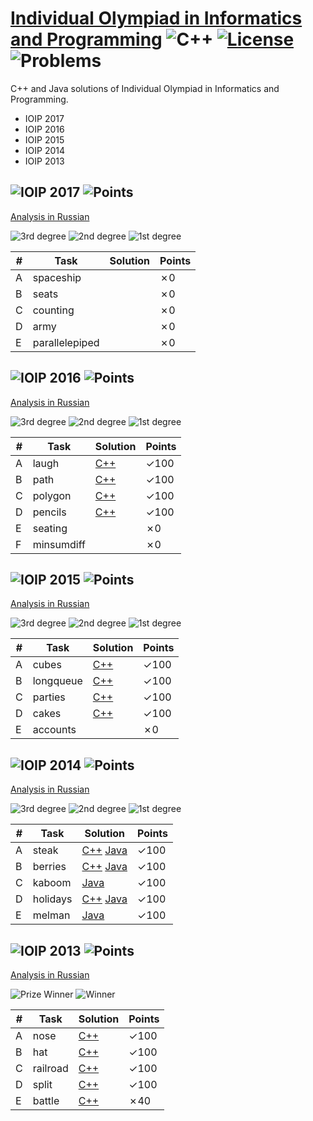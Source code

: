 # [Individual Olympiad in Informatics and Programming](http://neerc.ifmo.ru/school/ioip/index.html) ![C++](https://img.shields.io/badge/language-C++-orange.svg) [![License](https://img.shields.io/badge/license-MIT-blue.svg)](./LICENSE.md) ![Problems](https://img.shields.io/badge/progress-17%2F26-ff69b4.svg) 

C++ and Java solutions of Individual Olympiad in Informatics and Programming.

* IOIP 2017
* IOIP 2016
* IOIP 2015
* IOIP 2014
* IOIP 2013

## ![IOIP 2017](http://codeforces.com/gym/101327) ![Points](https://img.shields.io/badge/points-0%2F500-blue.svg)

[Analysis in Russian](http://neerc.ifmo.ru/school/io/archive/20170319/tutorial-20170319-slides.pdf)

![3rd degree](https://img.shields.io/badge/3rd%20degree-256%2F500-C3834C.svg)
![2nd degree](https://img.shields.io/badge/2nd%20degree-300%2F500-C0C0C0.svg)
![1st degree](https://img.shields.io/badge/1st%20degree-384%2F500-FFD700.svg)

| # | Task | Solution | Points |
|---| ---- | ------ | -------- |
| A | spaceship |  | ✗0 | 
| B | seats |  | ✗0 | 
| C | counting |  | ✗0 | 
| D | army |  | ✗0 | 
| E | parallelepiped |  | ✗0 | 

## ![IOIP 2016](http://codeforces.com/gym/101284) ![Points](https://img.shields.io/badge/points-400%2F600-blue.svg)

[Analysis in Russian](http://neerc.ifmo.ru/school/io/archive/20160327/analysis-20160327-individual.pdf)

![3rd degree](https://img.shields.io/badge/3rd%20degree-320%2F600-C3834C.svg)
![2nd degree](https://img.shields.io/badge/2nd%20degree-400%2F600-C0C0C0.svg)
![1st degree](https://img.shields.io/badge/1st%20degree-453%2F600-FFD700.svg)

| # | Task | Solution | Points |
|---| ---- | ------ | -------- |
| A | laugh | [C++](./IOIP%202016/laugh.cpp)  | ✓100 | 
| B | path | [C++](./IOIP%202016/path.cpp)  | ✓100 | 
| C | polygon | [C++](./IOIP%202016/polygon.cpp)  | ✓100 | 
| D | pencils | [C++](./IOIP%202016/pencils.cpp)  | ✓100 | 
| E | seating |  | ✗0 | 
| F | minsumdiff |  | ✗0 | 

## ![IOIP 2015](http://codeforces.com/gym/101284) ![Points](https://img.shields.io/badge/points-400%2F500-blue.svg)

[Analysis in Russian](http://neerc.ifmo.ru/school/io/archive/20150330/analysis-20150330-individual.pdf)

![3rd degree](https://img.shields.io/badge/3rd%20degree-295%2F500-C3834C.svg)
![2nd degree](https://img.shields.io/badge/2nd%20degree-360%2F500-C0C0C0.svg)
![1st degree](https://img.shields.io/badge/1st%20degree-400%2F500-FFD700.svg)

| # | Task | Solution | Points |
|---| ---- | ------ | -------- |
| A | cubes | [C++](./IOIP%202015/cubes.cpp)  | ✓100 | 
| B | longqueue | [C++](./IOIP%202015/longqueue.cpp)  | ✓100 | 
| C | parties | [C++](./IOIP%202015/parties.cpp)  | ✓100 | 
| D | cakes | [C++](./IOIP%202015/cakes.cpp)  | ✓100 | 
| E | accounts |  | ✗0 | 

## ![IOIP 2014](http://codeforces.com/gym/100397) ![Points](https://img.shields.io/badge/points-500%2F500-blue.svg)

[Analysis in Russian](http://neerc.ifmo.ru/school/io/archive/20140317/analysis-20140317-individual.pdf)

![3rd degree](https://img.shields.io/badge/3rd%20degree-370%2F500-C3834C.svg)
![2nd degree](https://img.shields.io/badge/2nd%20degree-460%2F500-C0C0C0.svg)
![1st degree](https://img.shields.io/badge/1st%20degree-500%2F500-FFD700.svg)

| # | Task | Solution | Points |
|---| ---- | ------ | -------- |
| A | steak | [C++](./IOIP%202014/steak.cpp) [Java](./IOIP%202014/steak.java)  | ✓100 | 
| B | berries | [C++](./IOIP%202014/berries.cpp) [Java](./IOIP%202014/berries.java)  | ✓100 | 
| C | kaboom | [Java](./IOIP%202014/kaboom.java)  | ✓100 | 
| D | holidays | [C++](./IOIP%202014/holidays.cpp) [Java](./IOIP%202014/holidays.java)  | ✓100 | 
| E | melman | [Java](./IOIP%202014/melman.java)  | ✓100 | 

## ![IOIP 2013](http://codeforces.com/gym/100174) ![Points](https://img.shields.io/badge/points-440%2F500-blue.svg)

[Analysis in Russian](http://neerc.ifmo.ru/school/io/archive/20130318/analysis-20130318-individual-presentation.pdf)

![Prize Winner](https://img.shields.io/badge/2nd%20degree-292%2F500-C0C0C0.svg)
![Winner](https://img.shields.io/badge/1st%20degree-440%2F500-FFD700.svg)

| # | Task | Solution | Points |
|---| ---- | ------ | -------- |
| A | nose | [C++](./IOIP%202013/nose.cpp)  | ✓100 | 
| B | hat | [C++](./IOIP%202013/hat.cpp)  | ✓100 | 
| C | railroad | [C++](./IOIP%202013/railroad.cpp)  | ✓100 | 
| D | split | [C++](./IOIP%202013/split.cpp)  | ✓100 | 
| E | battle | [C++](./IOIP%202013/battle.cpp)  | ✗40 | 

